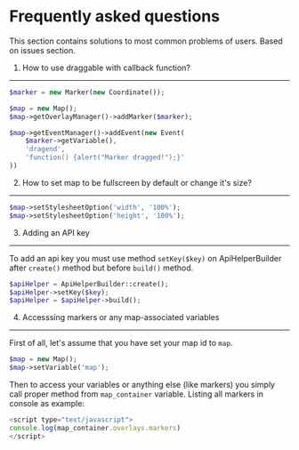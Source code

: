 Frequently asked questions
==========================
This section contains solutions to most common problems of users. Based on issues section.

1. How to use draggable with callback function?
-------
```php
$marker = new Marker(new Coordinate());

$map = new Map();
$map->getOverlayManager()->addMarker($marker);

$map->getEventManager()->addEvent(new Event(
    $marker->getVariable(),
    'dragend',
    'function() {alert("Marker dragged!");}'
))
```

2. How to set map to be fullscreen by default or change it's size?
------------------------------------------------------------------
```php
$map->setStylesheetOption('width', '100%');
$map->setStylesheetOption('height', '100%');
```

3. Adding an API key
--------------------
To add an api key you must use method ```setKey($key)``` on ApiHelperBuilder after ```create()``` method but before ```build()``` method.

```php
$apiHelper = ApiHelperBuilder::create();
$apiHelper->setKey($key);
$apiHelper = $apiHelper->build();
```

4. Accesssing markers or any map-associated variables
-----------------------------------------------------
First of all, let's assume that you have set your map id to ```map```.
```php
$map = new Map();
$map->setVariable('map');
```

Then to access your variables or anything else (like markers) you simply call proper method from ```map_container``` variable. Listing all markers in console as example:
```js
<script type="text/javascript">
console.log(map_container.overlays.markers)
</script>
```
